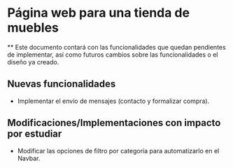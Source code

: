 # Página web para una tienda de muebles

** Este documento contará con las funcionalidades que quedan pendientes de implementar, así como futuros cambios sobre las funcionalidades o el diseño ya creado.

## Nuevas funcionalidades
* Implementar el envío de mensajes (contacto y formalizar compra).

## Modificaciones/Implementaciones con impacto por estudiar
* Modificar las opciones de filtro por categoría para automatizarlo en el Navbar.
